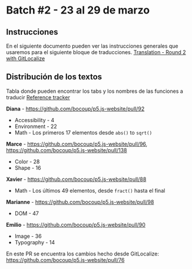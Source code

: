 # Batch #2 - 23 al 29 de marzo

## Instrucciones

En el siguiente documento pueden ver las instrucciones generales que usaremos para el siguiente bloque de traducciones.
[Translation - Round 2 with GitLocalize](https://docs.google.com/document/d/1SmhYVbAfuGuVN3OTRMCEM2Ss-YaAvyx6DjCIFkG6hDg/edit?usp=sharing)


## Distribución de los textos

Tabla donde pueden encontrar los tabs y los nombres de las funciones a traducir
[Reference tracker](https://docs.google.com/spreadsheets/d/10Rcy8ZLvABKjtzk1ZL7HlhyFOrdowifBJOUgMqverCU/edit?usp=sharing)

**Diana** - https://github.com/bocoup/p5.js-website/pull/92
- Accessibility - 4
- Environment - 22
- Math - Los primeros 17 elementos desde `abs()` to `sqrt()`

**Marce** - https://github.com/bocoup/p5.js-website/pull/96, https://github.com/bocoup/p5.js-website/pull/138
- Color - 28
- Shape - 16

**Xavier** - https://github.com/bocoup/p5.js-website/pull/88
- Math - Los últimos 49 elementos, desde `fract()` hasta el final

**Marianne** - https://github.com/bocoup/p5.js-website/pull/98
- DOM - 47

**Emilio** - https://github.com/bocoup/p5.js-website/pull/90
- Image - 36
- Typography - 14

En este PR se encuentra los cambios hecho desde GitLocalize: https://github.com/bocoup/p5.js-website/pull/76
